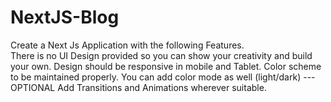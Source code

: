 # NextJS-Blog
Create a Next Js Application with the following Features.  
There is no UI Design provided so you can show your creativity and build your own. 
Design should be responsive in mobile and Tablet. Color scheme to be maintained properly. 
You can add color mode as well (light/dark) --- OPTIONAL Add Transitions and Animations wherever suitable.
